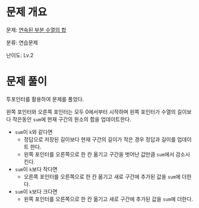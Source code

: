 # 문제 개요

문제: [연속된 부분 수열의 합](https://school.programmers.co.kr/learn/courses/30/lessons/178870)

분류: 연습문제

난이도: Lv.2

# 문제 풀이

투포인터를 활용하여 문제를 풀었다.

왼쪽 포인터와 오른쪽 포인터는 모두 0에서부터 시작하며 왼쪽 포인터가 수열의 길이보다 작은동안 `sum`에 현재 구간의 원소의 합을 업데이트한다.

- `sum`이 `k`와 같다면
  - 정답으로 저장된 길이보다 현재 구간의 길이가 작은 경우 정답과 길이를 업데이트 한다.
  - 왼쪽 포인터를 오른쪽으로 한 칸 옮기고 구간을 벗어난 값만큼 `sum`에서 감소시킨다.
- `sum`이 `k`보다 작다면
  - 오른쪽 포인터를 오른쪽으로 한 칸 옮기고 새로 구간에 추가된 값을 `sum`에 더한다.
- `sum`이 `k`보다 크다면
  - 왼쪽 포인터를 오른쪽으로 한 칸 옮기고 새로 구간에 추가된 값을 `sum`에 더한다.

